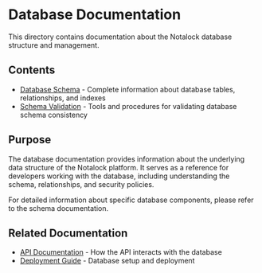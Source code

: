 # Database Documentation

This directory contains documentation about the Notalock database structure and management.

## Contents

- [Database Schema](./schema.md) - Complete information about database tables, relationships, and indexes
- [Schema Validation](./schema-validation.md) - Tools and procedures for validating database schema consistency

## Purpose

The database documentation provides information about the underlying data structure of the Notalock platform. It serves as a reference for developers working with the database, including understanding the schema, relationships, and security policies.

For detailed information about specific database components, please refer to the schema documentation.

## Related Documentation

- [API Documentation](../api/README.md) - How the API interacts with the database
- [Deployment Guide](../deployment/guide.md) - Database setup and deployment
